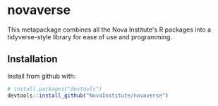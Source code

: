 # novaverse

<!-- badges: start -->
<!-- badges: end -->

This metapackage combines all the Nova Institute's R packages
  into a tidyverse-style library for ease of use and programming.

## Installation

Install from github with:

``` r
# install.packages("devtools")
devtools::install_github("NovaInstitute/novaverse")
```
